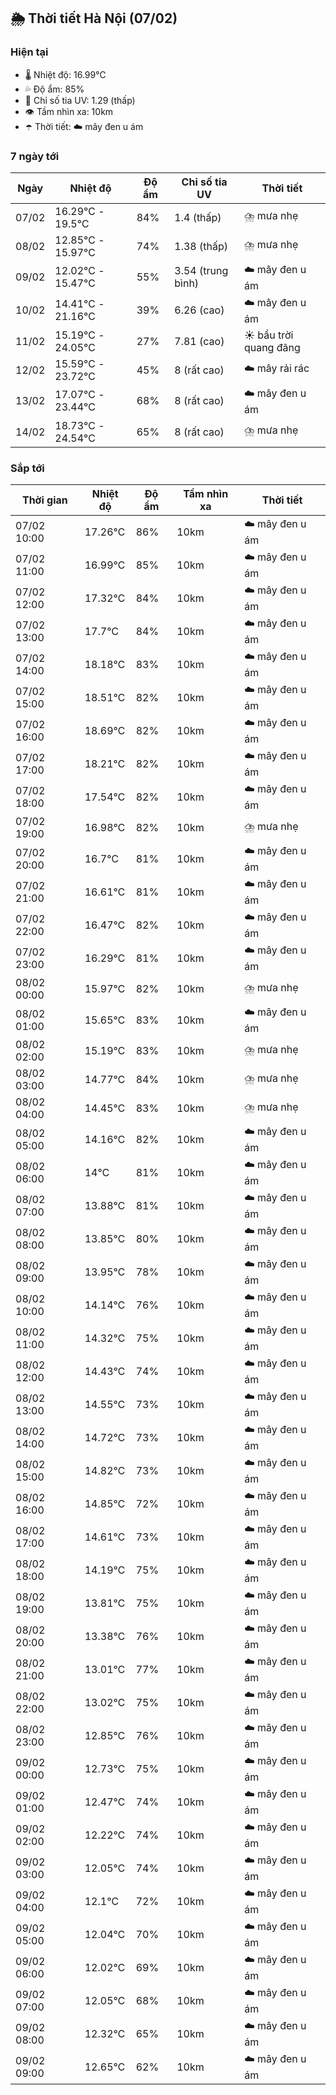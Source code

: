 ## 🌦️ Thời tiết Hà Nội (07/02)

### Hiện tại

- 🌡️ Nhiệt độ: 16.99℃
- 💦 Độ ẩm: 85%
- 🌟 Chỉ số tia UV: 1.29 (thấp)
- 👁️ Tầm nhìn xa: 10km
- ☂️ Thời tiết: ☁️ mây đen u ám

### 7 ngày tới

| Ngày | Nhiệt độ | Độ ẩm | Chỉ số tia UV | Thời tiết |
| --- | --- | --- | --- | --- |
| 07/02 | 16.29℃ - 19.5℃ | 84% | 1.4 (thấp) | ⛈️ mưa nhẹ |
| 08/02 | 12.85℃ - 15.97℃ | 74% | 1.38 (thấp) | ⛈️ mưa nhẹ |
| 09/02 | 12.02℃ - 15.47℃ | 55% | 3.54 (trung bình) | ☁️ mây đen u ám |
| 10/02 | 14.41℃ - 21.16℃ | 39% | 6.26 (cao) | ☁️ mây đen u ám |
| 11/02 | 15.19℃ - 24.05℃ | 27% | 7.81 (cao) | ☀️ bầu trời quang đãng |
| 12/02 | 15.59℃ - 23.72℃ | 45% | 8 (rất cao) | ☁️ mây rải rác |
| 13/02 | 17.07℃ - 23.44℃ | 68% | 8 (rất cao) | ☁️ mây đen u ám |
| 14/02 | 18.73℃ - 24.54℃ | 65% | 8 (rất cao) | ⛈️ mưa nhẹ |

### Sắp tới

| Thời gian | Nhiệt độ | Độ ẩm | Tầm nhìn xa | Thời tiết |
| --- | --- | --- | --- | --- |
| 07/02 10:00 | 17.26℃ | 86% | 10km | ☁️ mây đen u ám |
| 07/02 11:00 | 16.99℃ | 85% | 10km | ☁️ mây đen u ám |
| 07/02 12:00 | 17.32℃ | 84% | 10km | ☁️ mây đen u ám |
| 07/02 13:00 | 17.7℃ | 84% | 10km | ☁️ mây đen u ám |
| 07/02 14:00 | 18.18℃ | 83% | 10km | ☁️ mây đen u ám |
| 07/02 15:00 | 18.51℃ | 82% | 10km | ☁️ mây đen u ám |
| 07/02 16:00 | 18.69℃ | 82% | 10km | ☁️ mây đen u ám |
| 07/02 17:00 | 18.21℃ | 82% | 10km | ☁️ mây đen u ám |
| 07/02 18:00 | 17.54℃ | 82% | 10km | ☁️ mây đen u ám |
| 07/02 19:00 | 16.98℃ | 82% | 10km | ⛈️ mưa nhẹ |
| 07/02 20:00 | 16.7℃ | 81% | 10km | ☁️ mây đen u ám |
| 07/02 21:00 | 16.61℃ | 81% | 10km | ☁️ mây đen u ám |
| 07/02 22:00 | 16.47℃ | 82% | 10km | ☁️ mây đen u ám |
| 07/02 23:00 | 16.29℃ | 81% | 10km | ☁️ mây đen u ám |
| 08/02 00:00 | 15.97℃ | 82% | 10km | ⛈️ mưa nhẹ |
| 08/02 01:00 | 15.65℃ | 83% | 10km | ☁️ mây đen u ám |
| 08/02 02:00 | 15.19℃ | 83% | 10km | ⛈️ mưa nhẹ |
| 08/02 03:00 | 14.77℃ | 84% | 10km | ⛈️ mưa nhẹ |
| 08/02 04:00 | 14.45℃ | 83% | 10km | ⛈️ mưa nhẹ |
| 08/02 05:00 | 14.16℃ | 82% | 10km | ☁️ mây đen u ám |
| 08/02 06:00 | 14℃ | 81% | 10km | ☁️ mây đen u ám |
| 08/02 07:00 | 13.88℃ | 81% | 10km | ☁️ mây đen u ám |
| 08/02 08:00 | 13.85℃ | 80% | 10km | ☁️ mây đen u ám |
| 08/02 09:00 | 13.95℃ | 78% | 10km | ☁️ mây đen u ám |
| 08/02 10:00 | 14.14℃ | 76% | 10km | ☁️ mây đen u ám |
| 08/02 11:00 | 14.32℃ | 75% | 10km | ☁️ mây đen u ám |
| 08/02 12:00 | 14.43℃ | 74% | 10km | ☁️ mây đen u ám |
| 08/02 13:00 | 14.55℃ | 73% | 10km | ☁️ mây đen u ám |
| 08/02 14:00 | 14.72℃ | 73% | 10km | ☁️ mây đen u ám |
| 08/02 15:00 | 14.82℃ | 73% | 10km | ☁️ mây đen u ám |
| 08/02 16:00 | 14.85℃ | 72% | 10km | ☁️ mây đen u ám |
| 08/02 17:00 | 14.61℃ | 73% | 10km | ☁️ mây đen u ám |
| 08/02 18:00 | 14.19℃ | 75% | 10km | ☁️ mây đen u ám |
| 08/02 19:00 | 13.81℃ | 75% | 10km | ☁️ mây đen u ám |
| 08/02 20:00 | 13.38℃ | 76% | 10km | ☁️ mây đen u ám |
| 08/02 21:00 | 13.01℃ | 77% | 10km | ☁️ mây đen u ám |
| 08/02 22:00 | 13.02℃ | 75% | 10km | ☁️ mây đen u ám |
| 08/02 23:00 | 12.85℃ | 76% | 10km | ☁️ mây đen u ám |
| 09/02 00:00 | 12.73℃ | 75% | 10km | ☁️ mây đen u ám |
| 09/02 01:00 | 12.47℃ | 74% | 10km | ☁️ mây đen u ám |
| 09/02 02:00 | 12.22℃ | 74% | 10km | ☁️ mây đen u ám |
| 09/02 03:00 | 12.05℃ | 74% | 10km | ☁️ mây đen u ám |
| 09/02 04:00 | 12.1℃ | 72% | 10km | ☁️ mây đen u ám |
| 09/02 05:00 | 12.04℃ | 70% | 10km | ☁️ mây đen u ám |
| 09/02 06:00 | 12.02℃ | 69% | 10km | ☁️ mây đen u ám |
| 09/02 07:00 | 12.05℃ | 68% | 10km | ☁️ mây đen u ám |
| 09/02 08:00 | 12.32℃ | 65% | 10km | ☁️ mây đen u ám |
| 09/02 09:00 | 12.65℃ | 62% | 10km | ☁️ mây đen u ám |
